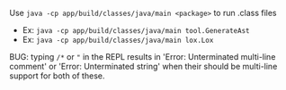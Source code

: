 Use `java -cp app/build/classes/java/main <package>` to run .class files
- Ex: `java -cp app/build/classes/java/main tool.GenerateAst`
- Ex: `java -cp app/build/classes/java/main lox.Lox`

BUG: typing `/*` or `"` in the REPL results in 'Error: Unterminated multi-line comment' or
'Error: Unterminated string' when their should be multi-line support for both of
these.
